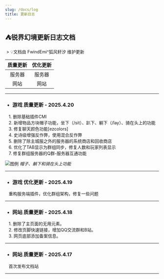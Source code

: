 ```yaml
---
slug: /docs/log
title: 更新日志
---
```


## ⛺锐界幻境更新日志文档
&nbsp;> :bulb:文档由 FwindEmi^狐风轩汐 维护更新

| 质量更新     | 优化更新    |
|    :----:   |    :----:   |
| 服务器       | 服务器      |
| 网站        | 网站        |

***

- ### 游戏 **质量**更新 - 2025.4.20  
&nbsp;&nbsp;&nbsp;1. 删除基础插件CMI  
&nbsp;&nbsp;&nbsp;2. 新增物品方块帽子功能，坐下（/sit）、趴下、躺下（/lay）、骑在头上的功能  
&nbsp;&nbsp;&nbsp;3. 修复聊天颜色功能[ezcolors]  
&nbsp;&nbsp;&nbsp;4. 史诗级增强反作弊，使用混合反作弊  
&nbsp;&nbsp;&nbsp;5. 删除了除主城服之外的服务器的系统商店和回收商店  
&nbsp;&nbsp;&nbsp;6. 优化了TAB显示为群组同步，修复人数和玩家列表显示  
&nbsp;&nbsp;&nbsp;7. 修复群组服务器的Q群-服务器互通功能

![图例](/img/server-log/lay-sit.png "锐界幻境")
*帽子、躺下和骑在头上功能*
***
- ### 游戏 **优化**更新 - 2025.4.19  
&nbsp;&nbsp;&nbsp;重构服务端插件，优化群组架构，修复一些问题  
***
- ### 网站 **质量**更新 - 2025.4.18  
&nbsp;&nbsp;&nbsp;1. 删除了主页面的无用元素。  
&nbsp;&nbsp;&nbsp;2. 修改页脚快速链接，增加QQ交流群和B站。  
&nbsp;&nbsp;&nbsp;3. 网页底部添加备案信息。  
***
- ### 网站 **质量**更新 - 2025.4.17  
&nbsp;&nbsp;&nbsp;首次发布文档站  
***

